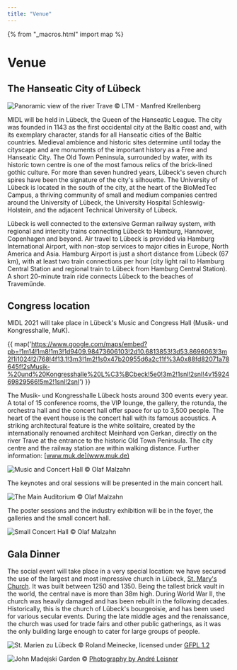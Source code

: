 ```yaml
---
title: "Venue"
---
```


{% from "_macros.html" import map %}

# Venue

## The Hanseatic City of Lübeck

![Panoramic view of the river Trave](/images/panorama.jpg)
<span class="credits">&copy; LTM - Manfred Krellenberg</span>

MIDL will be held in Lübeck, the Queen of the Hanseatic League. The city was founded in 1143 as the first occidental city at the Baltic coast and, with its exemplary character, stands for all Hanseatic cities of the Baltic countries. Medieval ambience and historic sites determine until today the cityscape and are monuments of the important history as a Free and Hanseatic City. The Old Town Peninsula, surrounded by water, with its historic town centre is one of the most famous relics of the brick-lined gothic culture. For more than seven hundred years, Lübeck's seven church spires have been the signature of the city's silhouette. The University of Lübeck is located in the south of the city, at the heart of the BioMedTec Campus, a thriving community of small and medium companies centred around the University of Lübeck, the University Hospital Schleswig-Holstein, and the adjacent Technical University of Lübeck.
 
Lübeck is well connected to the extensive German railway system, with regional and intercity trains connecting Lübeck to Hamburg, Hannover, Copenhagen and beyond. Air travel to Lübeck is provided via Hamburg International Airport, with non-stop services to major cities in Europe, North America and Asia. Hamburg Airport is just a short distance from Lübeck (67 km), with at least two train connections per hour (city light rail to Hamburg Central Station and regional train to Lübeck from Hamburg Central Station). A short 20-minute train ride connects Lübeck to the beaches of Travemünde.

## Congress location

MIDL 2021 will take place in Lübeck's Music and Congress Hall (Musik- und Kongresshalle, MuK).

{{ map('https://www.google.com/maps/embed?pb=!1m14!1m8!1m3!1d9409.98473606103!2d10.6813853!3d53.8696063!3m2!1i1024!2i768!4f13.1!3m3!1m2!1s0x47b20955d6a2c11f%3A0x88fd82071a78645f!2sMusik-%20und%20Kongresshalle%20L%C3%BCbeck!5e0!3m2!1snl!2snl!4v1592469829566!5m2!1snl!2snl') }}

The Musik- und Kongresshalle Lübeck hosts around 300 events every year. A total of 15 conference rooms, the VIP lounge, the gallery, the rotunda, the orchestra hall and the concert hall offer space for up to 3,500 people. The heart of the event house is the concert hall with its famous acoustics. A striking architectural feature is the white solitaire, created by the internationally renowned architect Meinhard von Gerkan, directly on the river Trave at the entrance to the historic Old Town Peninsula. The city centre and the railway station are within walking distance. Further information: [www.muk.de](www.muk.de) 

![Music and Concert Hall](/images/venue/muk.jpg)
<span class="credits">&copy; Olaf Malzahn</span>

The keynotes and oral sessions will be presented in the main concert hall.

![The Main Auditorium](/images/venue/muk_konzertsaal.jpg)
<span class="credits">&copy; Olaf Malzahn</span>

The poster sessions and the industry exhibition will be in the foyer, the galleries and the small concert hall.

![Small Concert Hall](/images/venue/muk_kleiner_saal.jpg)
<span class="credits">&copy; Olaf Malzahn</span>

## Gala Dinner

The social event will take place in a very special location: we have secured the use of the largest and most impressive church in Lübeck, [St. Mary's Church](https://st-marien-luebeck.de/). It was built between 1250 and 1350. Being the tallest brick vault in the world, the central nave is more than 38m high. During World War II, the church was heavily damaged and has been rebuilt in the following decades. Historically, this is the church of Lübeck's bourgeoisie, and has been used for various secular events. During the late middle ages and the renaissance, the church was used for trade fairs and other public gatherings, as it was the only building large enough to cater for large groups of people. 

![St. Marien zu Lübeck](/images/venue/marienkirche.jpg)
<span class="credits">&copy; Roland Meinecke, licensed under [GFPL 1.2](http://www.gnu.org/licenses/old-licenses/fdl-1.2.html)</span>

![John Madejski Garden](/images/venue/marienkirche-innen.jpg)
<span class="credits">&copy; [Photography by André Leisner](https://photography-leisner.de/)</span>
